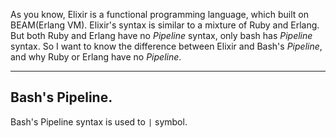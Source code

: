 As you know, Elixir is a functional programming language, which built on BEAM(Erlang VM). Elixir's syntax is similar to a mixture of Ruby and Erlang. But both Ruby and Erlang have no *Pipeline* syntax, only bash has *Pipeline* syntax. So I want to know the difference between Elixir and Bash's *Pipeline*, and why Ruby or Erlang have no *Pipeline*. 

---

## Bash's Pipeline.
Bash's Pipeline  syntax is used to `|` symbol. 
